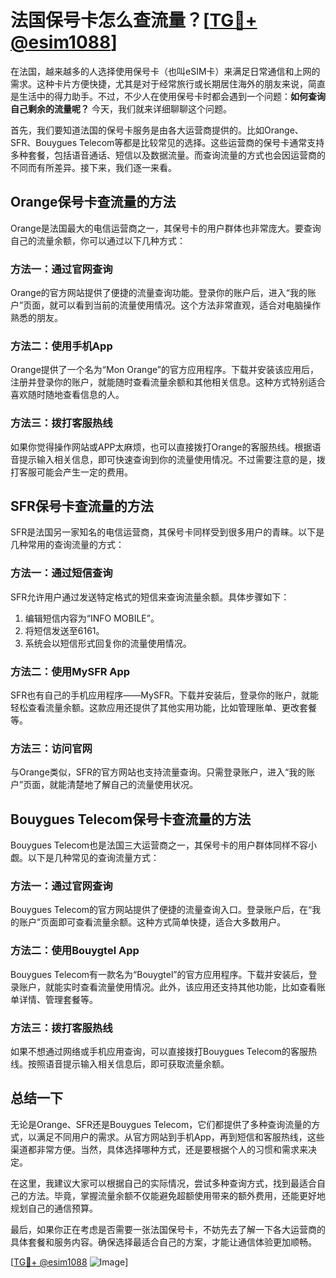 # 法国保号卡怎么查流量？[[TG💪+ @esim1088](https://t.me/s/esim1088)]

在法国，越来越多的人选择使用保号卡（也叫eSIM卡）来满足日常通信和上网的需求。这种卡片方便快捷，尤其是对于经常旅行或长期居住海外的朋友来说，简直是生活中的得力助手。不过，不少人在使用保号卡时都会遇到一个问题：**如何查询自己剩余的流量呢？** 今天，我们就来详细聊聊这个问题。

首先，我们要知道法国的保号卡服务是由各大运营商提供的。比如Orange、SFR、Bouygues Telecom等都是比较常见的选择。这些运营商的保号卡通常支持多种套餐，包括语音通话、短信以及数据流量。而查询流量的方式也会因运营商的不同而有所差异。接下来，我们逐一来看。

## Orange保号卡查流量的方法

Orange是法国最大的电信运营商之一，其保号卡的用户群体也非常庞大。要查询自己的流量余额，你可以通过以下几种方式：

### 方法一：通过官网查询
Orange的官方网站提供了便捷的流量查询功能。登录你的账户后，进入“我的账户”页面，就可以看到当前的流量使用情况。这个方法非常直观，适合对电脑操作熟悉的朋友。

### 方法二：使用手机App
Orange提供了一个名为“Mon Orange”的官方应用程序。下载并安装该应用后，注册并登录你的账户，就能随时查看流量余额和其他相关信息。这种方式特别适合喜欢随时随地查看信息的人。

### 方法三：拨打客服热线
如果你觉得操作网站或APP太麻烦，也可以直接拨打Orange的客服热线。根据语音提示输入相关信息，即可快速查询到你的流量使用情况。不过需要注意的是，拨打客服可能会产生一定的费用。

## SFR保号卡查流量的方法

SFR是法国另一家知名的电信运营商，其保号卡同样受到很多用户的青睐。以下是几种常用的查询流量的方式：

### 方法一：通过短信查询
SFR允许用户通过发送特定格式的短信来查询流量余额。具体步骤如下：
1. 编辑短信内容为“INFO MOBILE”。
2. 将短信发送至6161。
3. 系统会以短信形式回复你的流量使用情况。

### 方法二：使用MySFR App
SFR也有自己的手机应用程序——MySFR。下载并安装后，登录你的账户，就能轻松查看流量余额。这款应用还提供了其他实用功能，比如管理账单、更改套餐等。

### 方法三：访问官网
与Orange类似，SFR的官方网站也支持流量查询。只需登录账户，进入“我的账户”页面，就能清楚地了解自己的流量使用状况。

## Bouygues Telecom保号卡查流量的方法

Bouygues Telecom也是法国三大运营商之一，其保号卡的用户群体同样不容小觑。以下是几种常见的查询流量方式：

### 方法一：通过官网查询
Bouygues Telecom的官方网站提供了便捷的流量查询入口。登录账户后，在“我的账户”页面即可查看流量余额。这种方式简单快捷，适合大多数用户。

### 方法二：使用Bouygtel App
Bouygues Telecom有一款名为“Bouygtel”的官方应用程序。下载并安装后，登录账户，就能实时查看流量使用情况。此外，该应用还支持其他功能，比如查看账单详情、管理套餐等。

### 方法三：拨打客服热线
如果不想通过网络或手机应用查询，可以直接拨打Bouygues Telecom的客服热线。按照语音提示输入相关信息后，即可获取流量余额。

## 总结一下

无论是Orange、SFR还是Bouygues Telecom，它们都提供了多种查询流量的方式，以满足不同用户的需求。从官方网站到手机App，再到短信和客服热线，这些渠道都非常方便。当然，具体选择哪种方式，还是要根据个人的习惯和需求来决定。

在这里，我建议大家可以根据自己的实际情况，尝试多种查询方式，找到最适合自己的方法。毕竟，掌握流量余额不仅能避免超额使用带来的额外费用，还能更好地规划自己的通信预算。

最后，如果你正在考虑是否需要一张法国保号卡，不妨先去了解一下各大运营商的具体套餐和服务内容。确保选择最适合自己的方案，才能让通信体验更加顺畅。

[[TG💪+ @esim1088](https://t.me/s/esim1088) ![Image](https://i.postimg.cc/4NQfJmqS/Snipaste-2025-05-13-00-14-12.png)]